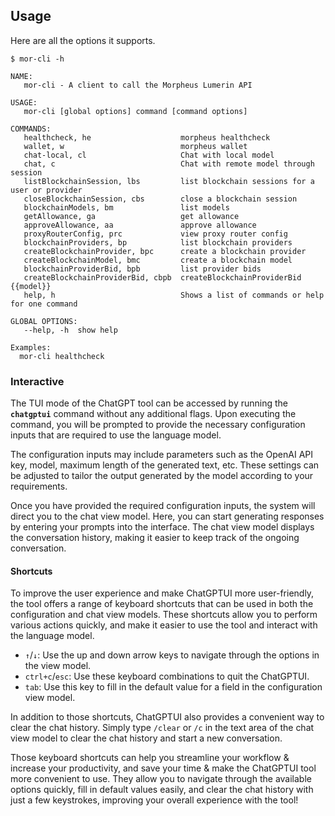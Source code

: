 ## Usage

Here are all the options it supports.

```console
$ mor-cli -h

NAME:
   mor-cli - A client to call the Morpheus Lumerin API

USAGE:
   mor-cli [global options] command [command options] 

COMMANDS:
   healthcheck, he                    morpheus healthcheck
   wallet, w                          morpheus wallet
   chat-local, cl                     Chat with local model
   chat, c                            Chat with remote model through session
   listBlockchainSession, lbs         list blockchain sessions for a user or provider
   closeBlockchainSession, cbs        close a blockchain session
   blockchainModels, bm               list models
   getAllowance, ga                   get allowance
   approveAllowance, aa               approve allowance
   proxyRouterConfig, prc             view proxy router config
   blockchainProviders, bp            list blockchain providers
   createBlockchainProvider, bpc      create a blockchain provider
   createBlockchainModel, bmc         create a blockchain model
   blockchainProviderBid, bpb         list provider bids
   createBlockchainProviderBid, cbpb  createBlockchainProviderBid {{model}}
   help, h                            Shows a list of commands or help for one command

GLOBAL OPTIONS:
   --help, -h  show help

Examples:
  mor-cli healthcheck
```

### Interactive

The TUI mode of the ChatGPT tool can be accessed by running the **`chatgptui`** command without any additional flags. Upon executing the command, you will be prompted to provide the necessary configuration inputs that are required to use the language model.

The configuration inputs may include parameters such as the OpenAI API key, model, maximum length of the generated text, etc. These settings can be adjusted to tailor the output generated by the model according to your requirements.

Once you have provided the required configuration inputs, the system will direct you to the chat view model. Here, you can start generating responses by entering your prompts into the interface. The chat view model displays the conversation history, making it easier to keep track of the ongoing conversation.

#### Shortcuts

To improve the user experience and make ChatGPTUI more user-friendly, the tool offers a range of keyboard shortcuts that can be used in both the configuration and chat view models. These shortcuts allow you to perform various actions quickly, and make it easier to use the tool and interact with the language model.

* `↑`/`↓`: Use the up and down arrow keys to navigate through the options in the view model.
* `ctrl+c`/`esc`: Use these keyboard combinations to quit the ChatGPTUI.
* `tab`: Use this key to fill in the default value for a field in the configuration view model.

In addition to those shortcuts, ChatGPTUI also provides a convenient way to clear the chat history. Simply type `/clear` or `/c` in the text area of the chat view model to clear the chat history and start a new conversation.

Those keyboard shortcuts can help you streamline your workflow & increase your productivity, and save your time & make the ChatGPTUI tool more convenient to use. They allow you to navigate through the available options quickly, fill in default values easily, and clear the chat history with just a few keystrokes, improving your overall experience with the tool!
